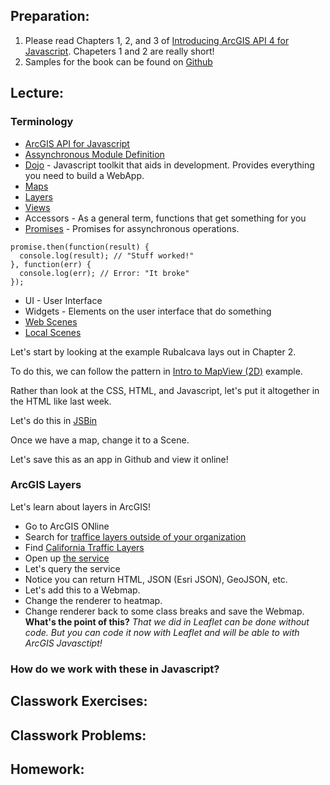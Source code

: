 ## Preparation: 
1. Please read Chapters 1, 2, and 3 of [Introducing ArcGIS API 4 for Javascript](https://www.apress.com/us/book/9781484232811). Chapeters 1 and 2 are really short!
2. Samples for the book can be found on [Github](https://github.com/Apress/introducing-arcgis-api-4-for-javascript/tree/master/intro-arcgis-js-api-4)

## Lecture:
### Terminology
- [ArcGIS API for Javascript](https://developers.arcgis.com/javascript/)
- [Assynchronous Module Definition](https://requirejs.org/docs/whyamd.html)
- [Dojo](https://dojotoolkit.org/) - Javascript toolkit that aids in development. Provides everything you need to build a WebApp.
- [Maps](https://developers.arcgis.com/javascript/latest/sample-code/intro-mapview/index.html)
- [Layers](https://developers.arcgis.com/javascript/latest/sample-code/layers-portal/index.html)
- [Views](https://developers.arcgis.com/javascript/latest/sample-code/scene-goto/index.html)
- Accessors - As a general term, functions that get something for you
- [Promises](https://developers.google.com/web/fundamentals/primers/promises) - Promises for assynchronous operations.
```
promise.then(function(result) {
  console.log(result); // "Stuff worked!"
}, function(err) {
  console.log(err); // Error: "It broke"
});
```
- UI - User Interface
- Widgets - Elements on the user interface that do something
- [Web Scenes](https://developers.arcgis.com/javascript/latest/sample-code/layers-scenelayer/index.html)
- [Local Scenes](https://developers.arcgis.com/javascript/latest/sample-code/scene-local/index.html)

Let's start by looking at the example Rubalcava lays out in Chapter 2.

To do this, we can follow the pattern in [Intro to MapView (2D)](https://developers.arcgis.com/javascript/latest/sample-code/intro-mapview/index.html) example.

Rather than look at the CSS, HTML, and Javascript, let's put it altogether in the HTML like last week.

Let's do this in [JSBin](https://jsbin.com/?html,output)

Once we have a map, change it to a Scene.

Let's save this as an app in Github and view it online!

### ArcGIS Layers
Let's learn about layers in ArcGIS!

- Go to ArcGIS ONline
- Search for [traffice layers outside of your organization](http://slustl.maps.arcgis.com/home/search.html?q=traffic&t=content&start=1&sortOrder=desc&sortField=relevance&restrict=false&focus=layers-weblayers-features)
- Find [California Traffic Layers](http://slustl.maps.arcgis.com/home/search.html?q=traffic&t=content&start=1&sortOrder=desc&sortField=relevance&restrict=false&focus=layers-weblayers-features)
- Open up [the service](https://services1.arcgis.com/8CpMUd3fdw6aXef7/arcgis/rest/services/Vehicle_Traffic_Volumes_2016/FeatureServer)
- Let's query the service
- Notice you can return HTML, JSON (Esri JSON), GeoJSON, etc.
- Let's add this to a Webmap.
- Change the renderer to heatmap.
- Change renderer back to some class breaks and save the Webmap.
**What's the point of this?**
*That we did in Leaflet can be done without code. But you can code it now with Leaflet and will be able to with ArcGIS Javasctipt!*

### How do we work with these in Javascript?



## Classwork Exercises:


## Classwork Problems:

## Homework:

